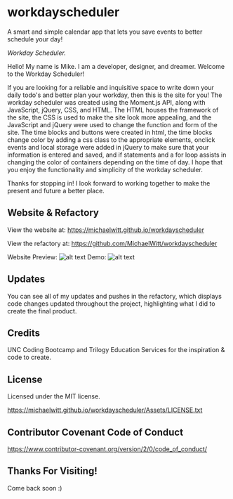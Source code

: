 # workdayscheduler
A smart and simple calendar app that lets you save events to better schedule your day! 

_Workday Scheduler._


Hello! My name is Mike. I am a developer, designer, and dreamer. Welcome to the Workday Scheduler!

If you are looking for a reliable and inquisitive space to write down your daily todo's and better plan your workday, then this is the site for you! The workday scheduler was created using the Moment.js API, along with JavaScript, jQuery, CSS, and HTML. The HTML houses the framework of the site, the CSS is used to make the site look more appealing, and the JavaScript and jQuery were used to change the function and form of the site. The time blocks and buttons were created in html, the time blocks change color by adding a css class to the appropriate elements, onclick events and local storage were added in jQuery to make sure that your information is entered and saved, and if statements and a for loop assists in changing the color of containers depending on the time of day. I hope that you enjoy the functionality and simplicity of the workday scheduler. 

Thanks for stopping in! I look forward to working together to make the present and future a better place. 

## Website & Refactory

View the website at: https://michaelwitt.github.io/workdayscheduler

View the refactory at: https://github.com/MichaelWitt/workdayscheduler

Website Preview: ![alt text](https://michaelwitt.github.io/workdayscheduler/Assets/website.png)
Demo: ![alt text](https://michaelwitt.github.io/workdayscheduler/Assets/websitedemo.png)

## Updates

You can see all of my updates and pushes in the refactory, which displays code changes updated throughout the project, highlighting what I did to create the final product.

## Credits

UNC Coding Bootcamp and Trilogy Education Services for the inspiration & code to create.

## License

Licensed under the MIT license.

https://michaelwitt.github.io/workdayscheduler/Assets/LICENSE.txt

## Contributor Covenant Code of Conduct

https://www.contributor-covenant.org/version/2/0/code_of_conduct/

## Thanks For Visiting!

Come back soon :)
